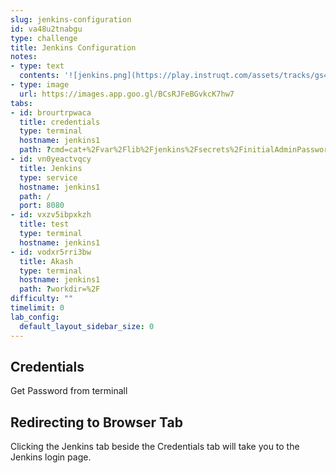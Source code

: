 ```yaml
---
slug: jenkins-configuration
id: va48u2tnabgu
type: challenge
title: Jenkins Configuration
notes:
- type: text
  contents: '![jenkins.png](https://play.instruqt.com/assets/tracks/gs4avgczrh2s/58ebe9d8084ae33ca01946707302d110/assets/jenkins.png)'
- type: image
  url: https://images.app.goo.gl/BCsRJFeBGvkcK7hw7
tabs:
- id: brourtrpwaca
  title: credentials
  type: terminal
  hostname: jenkins1
  path: ?cmd=cat+%2Fvar%2Flib%2Fjenkins%2Fsecrets%2FinitialAdminPassword&workdir=%2F
- id: vn0yeactvqcy
  title: Jenkins
  type: service
  hostname: jenkins1
  path: /
  port: 8080
- id: vxzv5ibpxkzh
  title: test
  type: terminal
  hostname: jenkins1
- id: vodxr5rri3bw
  title: Akash
  type: terminal
  hostname: jenkins1
  path: ?workdir=%2F
difficulty: ""
timelimit: 0
lab_config:
  default_layout_sidebar_size: 0
---
```

## Credentials

Get Password from terminall

## Redirecting to Browser Tab

Clicking the Jenkins tab beside the Credentials tab will take you to the Jenkins login page.



